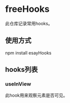 # freeHooks
此仓库记录常用hooks。

## 使用方式
npm install esayHooks 

## hooks列表

### useInView
此hook用来观察元素是否可见。